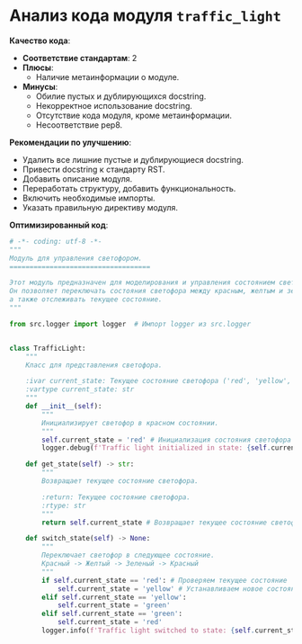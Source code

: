# Анализ кода модуля `traffic_light`

**Качество кода**:
- **Соответствие стандартам**: 2
- **Плюсы**:
    - Наличие метаинформации о модуле.
- **Минусы**:
    - Обилие пустых и дублирующихся docstring.
    - Некорректное использование docstring.
    - Отсутствие кода модуля, кроме метаинформации.
    - Несоответствие pep8.

**Рекомендации по улучшению**:
- Удалить все лишние пустые и дублирующиеся docstring.
- Привести docstring к стандарту RST.
- Добавить описание модуля.
- Переработать структуру, добавить функциональность.
- Включить необходимые импорты.
- Указать правильную директиву модуля.

**Оптимизированный код**:

```python
# -*- coding: utf-8 -*-
"""
Модуль для управления светофором.
===================================

Этот модуль предназначен для моделирования и управления состоянием светофора.
Он позволяет переключать состояния светофора между красным, желтым и зеленым, 
а также отслеживать текущее состояние.
"""

from src.logger import logger  # Импорт logger из src.logger


class TrafficLight:
    """
    Класс для представления светофора.

    :ivar current_state: Текущее состояние светофора ('red', 'yellow', 'green').
    :vartype current_state: str
    """
    def __init__(self):
        """
        Инициализирует светофор в красном состоянии.
        """
        self.current_state = 'red' # Инициализация состояния светофора как 'red'
        logger.debug(f'Traffic light initialized in state: {self.current_state}') # Логирование инициализации состояния

    def get_state(self) -> str:
        """
        Возвращает текущее состояние светофора.

        :return: Текущее состояние светофора.
        :rtype: str
        """
        return self.current_state # Возвращает текущее состояние светофора

    def switch_state(self) -> None:
        """
        Переключает светофор в следующее состояние.
        Красный -> Желтый -> Зеленый -> Красный
        """
        if self.current_state == 'red': # Проверяем текущее состояние
            self.current_state = 'yellow' # Устанавливаем новое состояние
        elif self.current_state == 'yellow':
            self.current_state = 'green'
        elif self.current_state == 'green':
            self.current_state = 'red'
        logger.info(f'Traffic light switched to state: {self.current_state}') # Логирование смены состояния
```